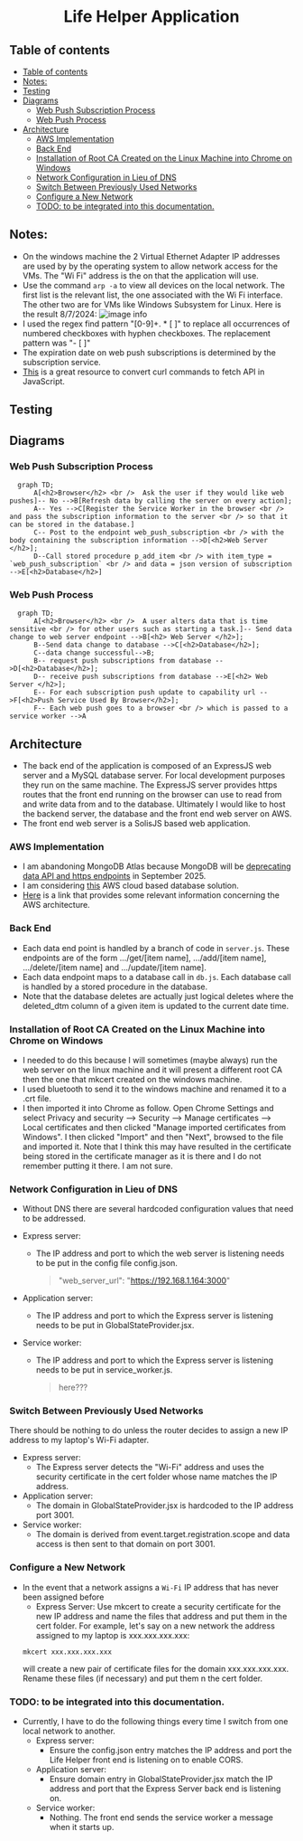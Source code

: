 <h1 align="center">Life Helper Application</h1s>

## Table of contents

- [Table of contents](#table-of-contents)
- [Notes:](#notes)
- [Testing](#testing)
- [Diagrams](#diagrams)
  - [Web Push Subscription Process](#web-push-subscription-process)
  - [Web Push Process](#web-push-process)
- [Architecture](#architecture)
  - [AWS Implementation](#aws-implementation)
  - [Back End](#back-end)
  - [Installation of Root CA Created on the Linux Machine into Chrome on Windows](#installation-of-root-ca-created-on-the-linux-machine-into-chrome-on-windows)
  - [Network Configuration in Lieu of DNS](#network-configuration-in-lieu-of-dns)
  - [Switch Between Previously Used Networks](#switch-between-previously-used-networks)
  - [Configure a New Network](#configure-a-new-network)
  - [TODO: to be integrated into this documentation.](#todo-to-be-integrated-into-this-documentation)

## Notes:

- On the windows machine the 2 Virtual Ethernet Adapter IP addresses are used by by the operating system to allow network access for the VMs. The "Wi Fi" address is the on that the application will use.
- Use the command `arp -a` to view all devices on the local network. The first list is the relevant list, the one associated with the Wi Fi interface. The other two are for VMs like Windows Subsystem for Linux. Here is the result 8/7/2024:
  ![image info](./arp-command-result.png)
- I used the regex find pattern "[0-9]+\. \* \[ \]" to replace all occurrences of numbered checkboxes with hyphen checkboxes. The replacement pattern was "- [ ]"
- The expiration date on web push subscriptions is determined by the subscription service.
- [This](https://curlconverter.com/javascript/) is a great resource to convert curl commands to fetch API in JavaScript.

## Testing

## Diagrams

### Web Push Subscription Process

```mermaid
  graph TD;
      A[<h2>Browser</h2> <br />  Ask the user if they would like web pushes]-- No -->B[Refresh data by calling the server on every action];
      A-- Yes -->C[Register the Service Worker in the browser <br /> and pass the subscription information to the server <br /> so that it can be stored in the database.]
      C-- Post to the endpoint web_push_subscription <br /> with the body containing the subscription information -->D[<h2>Web Server </h2>];
      D--Call stored procedure p_add_item <br /> with item_type = `web_push_subscription` <br /> and data = json version of subscription -->E[<h2>Database</h2>]
```

### Web Push Process

```mermaid
  graph TD;
      A[<h2>Browser</h2> <br />  A user alters data that is time sensitive <br /> for other users such as starting a task.]-- Send data change to web server endpoint -->B[<h2> Web Server </h2>];
      B--Send data change to database -->C[<h2>Database</h2>];
      C--data change successful-->B;
      B-- request push subscriptions from database -->D[<h2>Database</h2>];
      D-- receive push subscriptions from database -->E[<h2> Web Server </h2>];
      E-- For each subscription push update to capability url -->F[<h2>Push Service Used By Browser</h2>];
      F-- Each web push goes to a browser <br /> which is passed to a service worker -->A
```

## Architecture

- The back end of the application is composed of an ExpressJS web server and a MySQL database server. For local development purposes they run on the same machine. The ExpressJS server provides https routes that the front end running on the browser can use to read from and write data from and to the database. Ultimately I would like to host the backend server, the database and the front end web server on AWS.
- The front end web server is a SolisJS based web application.

### AWS Implementation

- I am abandoning MongoDB Atlas because MongoDB will be [deprecating data API and https endpoints](https://www.mongodb.com/docs/atlas/app-services/data-api/data-api-deprecation/#std-label-data-api-deprecation) in September 2025.
- I am considering [this](https://docs.aws.amazon.com/AmazonRDS/latest/UserGuide/CHAP_MySQL.html) AWS cloud based database solution.
- [Here](https://medium.com/@t.unamka/connecting-to-an-rds-or-aurora-instance-in-a-private-subnet-using-a-jump-box-bastion-host-ba6201464b73) is a link that provides some relevant information concerning the AWS architecture.

### Back End

- Each data end point is handled by a branch of code in `server.js`. These endpoints are of the form .../get/[item name], .../add/[item name], .../delete/[item name] and .../update/[item name].
- Each data endpoint maps to a database call in `db.js`. Each database call is handled by a stored procedure in the database.
- Note that the database deletes are actually just logical deletes where the deleted_dtm column of a given item is updated to the current date time.

### Installation of Root CA Created on the Linux Machine into Chrome on Windows

- I needed to do this because I will sometimes (maybe always) run the web server on the linux machine and it will present a different root CA then the one that mkcert created on the windows machine.
- I used bluetooth to send it to the windows machine and renamed it to a .crt file.
- I then imported it into Chrome as follow. Open Chrome Settings and select Privacy and security --> Security --> Manage certificates --> Local certificates and then clicked "Manage imported certificates from Windows". I then clicked "Import" and then "Next", browsed to the file and imported it. Note that I think this may have resulted in the certificate being stored in the certificate manager as it is there and I do not remember putting it there. I am not sure.

### Network Configuration in Lieu of DNS

- Without DNS there are several hardcoded configuration values that need to be addressed.

- Express server:
  - The IP address and port to which the web server is listening needs to be put in the config file config.json.
    > "web_server_url": "https://192.168.1.164:3000"
- Application server:
  - The IP address and port to which the Express server is listening needs to be put in GlobalStateProvider.jsx.
- Service worker:
  - The IP address and port to which the Express server is listening needs to be put in service_worker.js.
    > here???

### Switch Between Previously Used Networks

There should be nothing to do unless the router decides to assign a new IP address to my laptop's Wi-Fi adapter.

- Express server:
  - The Express server detects the "Wi-Fi" address and uses the security certificate in the cert folder whose name matches the IP address.
- Application server:
  - The domain in GlobalStateProvider.jsx is hardcoded to the IP address port 3001.
- Service worker:
  - The domain is derived from event.target.registration.scope and data access is then sent to that domain on port 3001.

### Configure a New Network

- In the event that a network assigns a `Wi-Fi` IP address that has never been assigned before
  - Express Server: Use mkcert to create a security certificate for the new IP address and name the files that address and put them in the cert folder. For example, let's say on a new network the address assigned to my laptop is xxx.xxx.xxx.xxx:
  ```
  mkcert xxx.xxx.xxx.xxx
  ```
  will create a new pair of certificate files for the domain xxx.xxx.xxx.xxx. Rename these files (if necessary) and put them n the cert folder.

### TODO: to be integrated into this documentation.

- Currently, I have to do the following things every time I switch from one local network to another.
  - Express server:
    - Ensure the config.json entry matches the IP address and port the Life Helper front end is listening on to enable CORS.
  - Application server:
    - Ensure domain entry in GlobalStateProvider.jsx match the IP address and port that the Express Server back end is listening on.
  - Service worker:
    - Nothing. The front end sends the service worker a message when it starts up.
